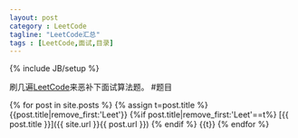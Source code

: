 ```yaml
---
layout: post
category : LeetCode
tagline: "LeetCode汇总"
tags : [LeetCode,面试,目录]
---
```

{% include JB/setup %}

刷几遍[LeetCode](https://oj.leetcode.com/problems/)来恶补下面试算法题。
#题目

{% for post in site.posts %}
{% assign t=post.title %}
{{post.title|remove_first:'Leet'}}
{%if post.title|remove_first:'Leet'==t%}
[{{ post.title }}]({{ site.url }}{{ post.url }})
{% endif %}
{{t}}
{% endfor %}
